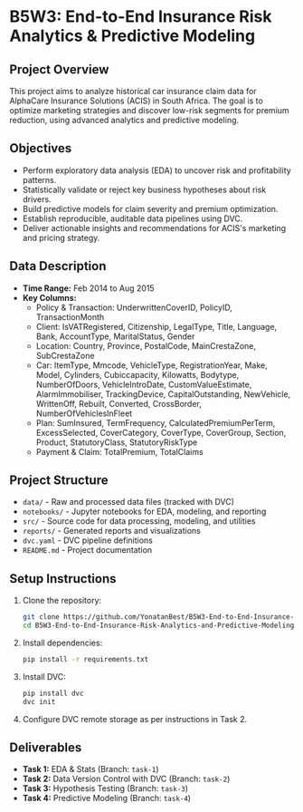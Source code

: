 # B5W3: End-to-End Insurance Risk Analytics & Predictive Modeling

## Project Overview
This project aims to analyze historical car insurance claim data for AlphaCare Insurance Solutions (ACIS) in South Africa. The goal is to optimize marketing strategies and discover low-risk segments for premium reduction, using advanced analytics and predictive modeling.

## Objectives
- Perform exploratory data analysis (EDA) to uncover risk and profitability patterns.
- Statistically validate or reject key business hypotheses about risk drivers.
- Build predictive models for claim severity and premium optimization.
- Establish reproducible, auditable data pipelines using DVC.
- Deliver actionable insights and recommendations for ACIS's marketing and pricing strategy.

## Data Description
- **Time Range:** Feb 2014 to Aug 2015
- **Key Columns:**
  - Policy & Transaction: UnderwrittenCoverID, PolicyID, TransactionMonth
  - Client: IsVATRegistered, Citizenship, LegalType, Title, Language, Bank, AccountType, MaritalStatus, Gender
  - Location: Country, Province, PostalCode, MainCrestaZone, SubCrestaZone
  - Car: ItemType, Mmcode, VehicleType, RegistrationYear, Make, Model, Cylinders, Cubiccapacity, Kilowatts, Bodytype, NumberOfDoors, VehicleIntroDate, CustomValueEstimate, AlarmImmobiliser, TrackingDevice, CapitalOutstanding, NewVehicle, WrittenOff, Rebuilt, Converted, CrossBorder, NumberOfVehiclesInFleet
  - Plan: SumInsured, TermFrequency, CalculatedPremiumPerTerm, ExcessSelected, CoverCategory, CoverType, CoverGroup, Section, Product, StatutoryClass, StatutoryRiskType
  - Payment & Claim: TotalPremium, TotalClaims

## Project Structure
- `data/` - Raw and processed data files (tracked with DVC)
- `notebooks/` - Jupyter notebooks for EDA, modeling, and reporting
- `src/` - Source code for data processing, modeling, and utilities
- `reports/` - Generated reports and visualizations
- `dvc.yaml` - DVC pipeline definitions
- `README.md` - Project documentation

## Setup Instructions
1. Clone the repository:
   ```bash
   git clone https://github.com/YonatanBest/B5W3-End-to-End-Insurance-Risk-Analytics-and-Predictive-Modeling.git
   cd B5W3-End-to-End-Insurance-Risk-Analytics-and-Predictive-Modeling
   ```
2. Install dependencies:
   ```bash
   pip install -r requirements.txt
   ```
3. Install DVC:
   ```bash
   pip install dvc
   dvc init
   ```
4. Configure DVC remote storage as per instructions in Task 2.

## Deliverables
- **Task 1:** EDA & Stats (Branch: `task-1`)
- **Task 2:** Data Version Control with DVC (Branch: `task-2`)
- **Task 3:** Hypothesis Testing (Branch: `task-3`)
- **Task 4:** Predictive Modeling (Branch: `task-4`)